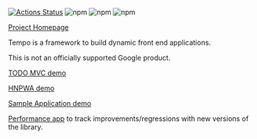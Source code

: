 [![Actions Status](https://github.com/fponticelli/tempo/workflows/Build%20and%20Test/badge.svg)](https://github.com/fponticelli/tempo/actions?query=workflow%3A"Build+and+Test") ![npm](https://img.shields.io/npm/v/tempo-core?label=npm%3A%20tempo-core) ![npm](https://img.shields.io/npm/v/tempo-store?label=npm%3A%20tempo-store) ![npm](https://img.shields.io/npm/v/tempo-dom?label=npm%3A%20tempo-dom)

[Project Homepage](https://fponticelli.github.io/tempo/)

Tempo is a framework to build dynamic front end applications.

This is not an officially supported Google product.

[TODO MVC demo](https://fponticelli.github.io/tempo/demo/todomvc/)

[HNPWA demo](https://fponticelli.github.io/tempo/demo/hnpwa/)

[Sample Application demo](https://fponticelli.github.io/tempo/demo/readme/)

[Performance app](https://fponticelli.github.io/tempo/demo/benchmark/) to track improvements/regressions with new versions of the library.
